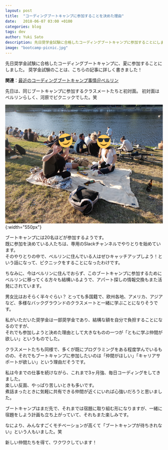 ```yaml
---
layout: post
title:  "コーディングブートキャンプに参加することを決めた理由"
date:   2018-06-07 03:00 +0100
categories: blog
tags: dev
author: Yuki Sato
description: 先日奨学金試験に合格したコーディングブートキャンプに参加することにしました。
image: "bootcamp-picnic.jpg"
---
```

先日奨学金試験に合格したコーディングブートキャンプに、夏に参加することにしました。
奨学金試験のことは、こちらの記事に詳しく書きました！

<b>関連</b>：[最近のコーディングブートキャンプ事情＠ベルリン](http://www.ykst.de/coding-bootcamp-berlin/)

先日は、同じブートキャンプに参加するクラスメートたちと初対面。
初対面はベルリンらしく、河原でピクニックでした。笑

![bootcamp](/img/bootcamp-picnic.png){:width="550px"}

ブートキャンプには20名ほどが参加するようです。  
既に参加を決めている人たちは、専用のSlackチャンネルでやりとりを始めています。  
そのやりとりの中で、ベルリンに住んでいる人はぜひキャッチアップしよう！という話になって、ピクニックをすることになったわけです。

ちなみに、今はベルリンに住んでおらず、このブートキャンプに参加するためにベルリンに移ってくる方々も結構いるようで、アパート探しの情報交換もまた活発にされています。

男女比はおそらく半々ぐらい？ とっても多国籍で、欧州各地、アメリカ、アジアなど、多様なバックグラウンドのクラスメートと一緒に学ぶことになりそうです。

私がいただいた奨学金は一部奨学金であり、結構な額を自分で負担することになるのですが、  
それでも参加しようと決めた理由として大きなものの一つが「ともに学ぶ仲間が欲しい」というものでした。

クラスメートたちも同様で、多くが既にプログラミングをある程度学んでいるものの、それでもブートキャンプに参加したいのは「仲間がほしい」「キャリアサポートが欲しい」という理由だそうです。

私は今までの仕事を続けながら、これまで3ヶ月強、毎日コーディングをしてきました。  
楽しい反面、やっぱり苦しいときも多いです。  
煮詰まったときに気軽に共有できる仲間が近くにいれば心強いだろうと思いました。

ブートキャンプはまだ先で、それまでは宿題に取り組む形になりますが、一緒に宿題をしよう計画も立ち上がっていて、それもまた楽しみです。

なにより、みんなすごくモチベーションが高くて「ブートキャンプが待ちきれない」という人もいました。笑

新しい仲間たちを得て、ワクワクしています！
